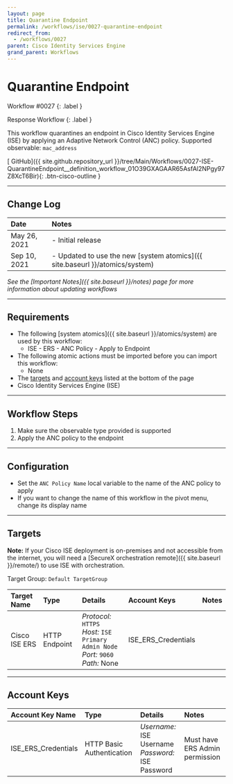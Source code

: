 ```yaml
---
layout: page
title: Quarantine Endpoint
permalink: /workflows/ise/0027-quarantine-endpoint
redirect_from:
  - /workflows/0027
parent: Cisco Identity Services Engine
grand_parent: Workflows
---
```


# Quarantine Endpoint
<div markdown="1">
Workflow #0027
{: .label }

Response Workflow
{: .label }
</div>

This workflow quarantines an endpoint in Cisco Identity Services Engine (ISE) by applying an Adaptive Network Control (ANC) policy. Supported observable: `mac_address`

[<i class="fab fa-github mr-1"></i> GitHub]({{ site.github.repository_url }}/tree/Main/Workflows/0027-ISE-QuarantineEndpoint__definition_workflow_01O39GXAGAAR65AsfAl2NPgy97Z8XcT6Bir){: .btn-cisco-outline }

---

## Change Log

| Date | Notes |
|:-----|:------|
| May 26, 2021 | - Initial release |
| Sep 10, 2021 | - Updated to use the new [system atomics]({{ site.baseurl }}/atomics/system) |

_See the [Important Notes]({{ site.baseurl }}/notes) page for more information about updating workflows_

---

## Requirements
* The following [system atomics]({{ site.baseurl }}/atomics/system) are used by this workflow:
	* ISE - ERS - ANC Policy - Apply to Endpoint
* The following atomic actions must be imported before you can import this workflow:
	* None
* The [targets](#targets) and [account keys](#account-keys) listed at the bottom of the page
* Cisco Identity Services Engine (ISE)

---

## Workflow Steps
1. Make sure the observable type provided is supported
1. Apply the ANC policy to the endpoint

---

## Configuration
* Set the `ANC Policy Name` local variable to the name of the ANC policy to apply
* If you want to change the name of this workflow in the pivot menu, change its display name

---

## Targets
**Note:** If your Cisco ISE deployment is on-premises and not accessible from the internet, you will need a [SecureX orchestration remote]({{ site.baseurl }}/remote/) to use ISE with orchestration.

Target Group: `Default TargetGroup`

| Target Name | Type | Details | Account Keys | Notes |
|:------------|:-----|:--------|:-------------|:------|
| Cisco ISE ERS | HTTP Endpoint | _Protocol:_ `HTTPS`<br />_Host:_ `ISE Primary Admin Node`<br />_Port:_ `9060`<br />_Path:_ None | ISE_ERS_Credentials | |

---

## Account Keys

| Account Key Name | Type | Details | Notes |
|:-----------------|:-----|:--------|:------|
| ISE_ERS_Credentials | HTTP Basic Authentication | _Username:_ ISE Username<br />_Password:_ ISE Password | Must have ERS Admin permission |
